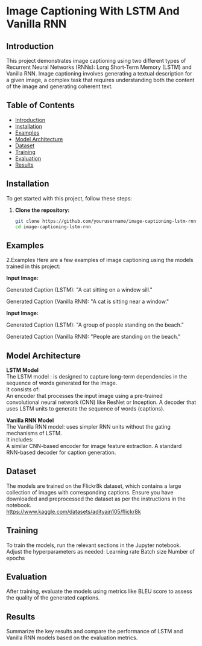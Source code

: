 # Image Captioning With LSTM And Vanilla RNN

## Introduction

This project demonstrates image captioning using two different types of Recurrent Neural Networks (RNNs): Long Short-Term Memory (LSTM) and Vanilla RNN. Image captioning involves generating a textual description for a given image, a complex task that requires understanding both the content of the image and generating coherent text.

## Table of Contents

- [Introduction](#introduction)
- [Installation](#installation)
- [Examples](#examples)
- [Model Architecture](#model-architecture)
- [Dataset](#dataset)
- [Training](#training)
- [Evaluation](#evaluation)
- [Results](#results)


## Installation

To get started with this project, follow these steps:

1. **Clone the repository:**
   ```bash
   git clone https://github.com/yourusername/image-captioning-lstm-rnn.git
   cd image-captioning-lstm-rnn

## Examples
2.Examples
Here are a few examples of image captioning using the models trained in this project:

**Input Image:**

Generated Caption (LSTM): "A cat sitting on a window sill."

Generated Caption (Vanilla RNN): "A cat is sitting near a window."

**Input Image:**

Generated Caption (LSTM): "A group of people standing on the beach."

Generated Caption (Vanilla RNN): "People are standing on the beach."

## Model Architecture
**LSTM Model**         
The LSTM model : 
is designed to capture long-term dependencies in the sequence of words generated for the image.        
It consists of:         
An encoder that processes the input image using a pre-trained convolutional neural network (CNN) like ResNet or Inception.
A decoder that uses LSTM units to generate the sequence of words (captions).

**Vanilla RNN Model**             
The Vanilla RNN model:
uses simpler RNN units without the gating mechanisms of LSTM.            
It includes:       
A similar CNN-based encoder for image feature extraction.
A standard RNN-based decoder for caption generation.

## Dataset
The models are trained on the Flickr8k dataset, which contains a large collection of images with corresponding captions. Ensure you have downloaded and preprocessed the dataset as per the instructions in the notebook.           
         https://www.kaggle.com/datasets/adityajn105/flickr8k

## Training
To train the models, run the relevant sections in the Jupyter notebook. Adjust the hyperparameters as needed:
Learning rate
Batch size
Number of epochs

## Evaluation
After training, evaluate the models using metrics like BLEU score to assess the quality of the generated captions.

## Results
Summarize the key results and compare the performance of LSTM and Vanilla RNN models based on the evaluation metrics.

  
